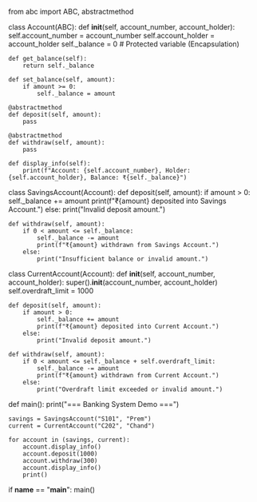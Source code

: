 from abc import ABC, abstractmethod

class Account(ABC):
    def __init__(self, account_number, account_holder):
        self.account_number = account_number
        self.account_holder = account_holder
        self._balance = 0  # Protected variable (Encapsulation)

    def get_balance(self):
        return self._balance

    def set_balance(self, amount):
        if amount >= 0:
            self._balance = amount

    @abstractmethod
    def deposit(self, amount):
        pass

    @abstractmethod
    def withdraw(self, amount):
        pass

    def display_info(self):
        print(f"Account: {self.account_number}, Holder: {self.account_holder}, Balance: ₹{self._balance}")

class SavingsAccount(Account):
    def deposit(self, amount):
        if amount > 0:
            self._balance += amount
            print(f"₹{amount} deposited into Savings Account.")
        else:
            print("Invalid deposit amount.")

    def withdraw(self, amount):
        if 0 < amount <= self._balance:
            self._balance -= amount
            print(f"₹{amount} withdrawn from Savings Account.")
        else:
            print("Insufficient balance or invalid amount.")

class CurrentAccount(Account):
    def __init__(self, account_number, account_holder):
        super().__init__(account_number, account_holder)
        self.overdraft_limit = 1000  

    def deposit(self, amount):
        if amount > 0:
            self._balance += amount
            print(f"₹{amount} deposited into Current Account.")
        else:
            print("Invalid deposit amount.")

    def withdraw(self, amount):
        if 0 < amount <= self._balance + self.overdraft_limit:
            self._balance -= amount
            print(f"₹{amount} withdrawn from Current Account.")
        else:
            print("Overdraft limit exceeded or invalid amount.")

def main():
    print("=== Banking System Demo ===")
    
    savings = SavingsAccount("S101", "Prem")
    current = CurrentAccount("C202", "Chand")

    for account in (savings, current):
        account.display_info()
        account.deposit(1000)
        account.withdraw(300)
        account.display_info()
        print()

if __name__ == "__main__":
    main()
